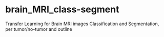 # brain_MRI_class-segment
Transfer Learning for Brain MRI images Classification and Segmentation, per tumor/no-tumor and outline
